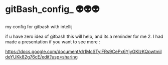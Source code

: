 # gitBash_config_ :alien::alien::alien:
my config for gitbash with intellij

if u have zero idea of gitbash this will help, and its a reminder for me 2. 
I had made a presentation if you want to see more :

https://docs.google.com/document/d/1McSTylFRs9CePx6YjyGKlzKQpwtmildeYUKk82g76cE/edit?usp=sharing
